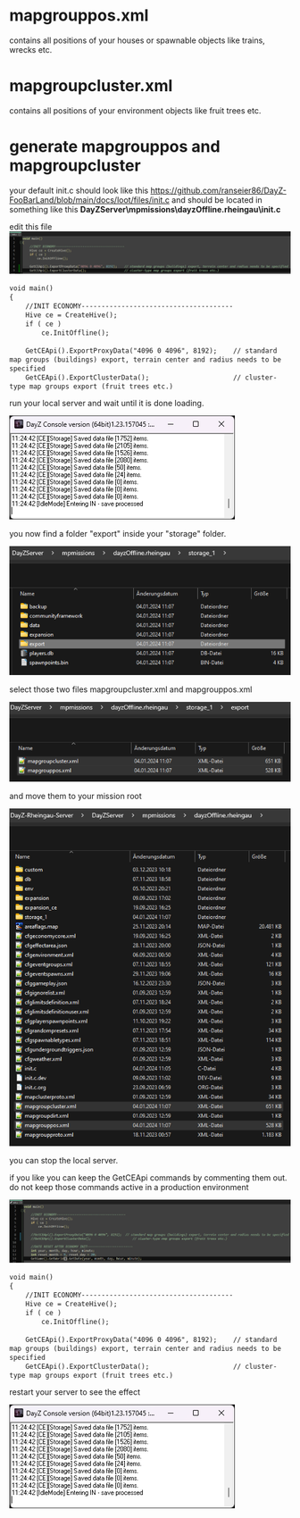 # mapgrouppos.xml
contains all positions of your houses or spawnable objects like trains, wrecks etc.

# mapgroupcluster.xml
contains all positions of your environment objects like fruit trees etc.

# generate mapgrouppos and mapgroupcluster
your default init.c should look like this https://github.com/ranseier86/DayZ-FooBarLand/blob/main/docs/loot/files/init.c and should be located in something like this **DayZServer\mpmissions\dayzOffline.rheingau\init.c**

edit this file
<img src="https://github.com/ranseier86/DayZ-FooBarLand/blob/main/docs/loot/img/initcgetceapi.png">

```
void main()
{
	//INIT ECONOMY--------------------------------------
	Hive ce = CreateHive();
	if ( ce )
		ce.InitOffline();
	
	GetCEApi().ExportProxyData("4096 0 4096", 8192);	// standard map groups (buildings) export, terrain center and radius needs to be specified
	GetCEApi().ExportClusterData();						// cluster-type map groups export (fruit trees etc.)
```

run your local server and wait until it is done loading.

<img src="https://github.com/ranseier86/DayZ-FooBarLand/blob/main/docs/loot/img/server.png">

you now find a folder "export" inside your "storage" folder.

<img src="https://github.com/ranseier86/DayZ-FooBarLand/blob/main/docs/loot/img/export.png">

select those two files mapgroupcluster.xml and mapgrouppos.xml 

<img src="https://github.com/ranseier86/DayZ-FooBarLand/blob/main/docs/loot/img/xmlfiles.png">

and move them to your mission root

<img src="https://github.com/ranseier86/DayZ-FooBarLand/blob/main/docs/loot/img/export2mission.png">

you can stop the local server.

if you like you can keep the GetCEApi commands by commenting them out. do not keep those commands active in a production environment

<img src="https://github.com/ranseier86/DayZ-FooBarLand/blob/main/docs/loot/img/initcgetceapicomment.png">

```
void main()
{
	//INIT ECONOMY--------------------------------------
	Hive ce = CreateHive();
	if ( ce )
		ce.InitOffline();
	
	GetCEApi().ExportProxyData("4096 0 4096", 8192);	// standard map groups (buildings) export, terrain center and radius needs to be specified
	GetCEApi().ExportClusterData();						// cluster-type map groups export (fruit trees etc.)
```

restart your server to see the effect

<img src="https://github.com/ranseier86/DayZ-FooBarLand/blob/main/docs/loot/img/server.png">
